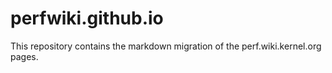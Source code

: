 # perfwiki.github.io

This repository contains the markdown migration of the perf.wiki.kernel.org pages.
